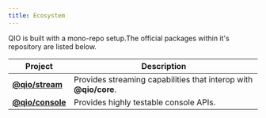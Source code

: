 ```yaml
---
title: Ecosystem
---
```


QIO is built with a mono-repo setup.The official packages within it's repository are listed below.

| Project            | Description                                                      |
| ------------------ | ---------------------------------------------------------------- |
| **[@qio/stream]**  | Provides streaming capabilities that interop with **@qio/core**. |
| **[@qio/console]** | Provides highly testable console APIs.                           |

[@qio/stream]: https://github.com/tusharmath/qio/tree/master/packages/stream
[@qio/console]: https://github.com/tusharmath/qio/tree/master/packages/console

